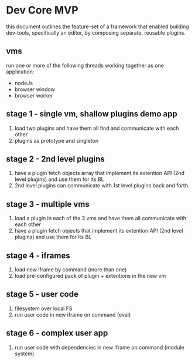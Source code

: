 # Dev Core MVP

this document outlines the feature-set of a framework that enabled building dev-tools, 
specifically an editor, by composing separate, reusable plugins.

## vms 
run one or more of the following threads working together as one application:
 - nodeJs
 - browser window
 - browser worker

## stage 1 - single vm, shallow plugins demo app
 1. load two plugins and have them all find and communicate with each other
 2. plugins as prototype and singleton

## stage 2 - 2nd level plugins
 1. have a plugin fetch objects array that implement its extention API (2nd level plugins) and use them for its BL
 2. 2nd level plugins can communicate with 1st level plugins back and forth.

## stage 3 - multiple vms
 1. load a plugin in each of the 3 vms and have them all communicate with each other
 2. have a plugin fetch objects that implement its extention API (2nd level plugins) and use them for its BL
 
## stage 4 - iframes
 1. load new iframe by command (more than one)
 2. load pre-configured pack of plugin + extentions in the new vm
 
## stage 5 - user code
 1. filesystem over local FS
 2. run user code in new iframe on command (eval)

## stage 6 - complex user app
 1. run user code with dependencies in new iframe on command (module system)
